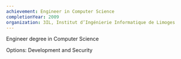```yaml
---
achievement: Engineer in Computer Science
completionYear: 2009
organization: 3IL, Institut d’Ingénierie Informatique de Limoges
---
```


Engineer degree in Computer Science

Options: Development and Security
